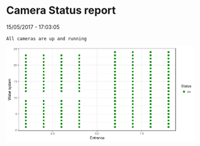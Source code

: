 Camera Status report
================
15/05/2017 - 17:03:05

    All cameras are up and running

![](camreport_files/figure-markdown_github/unnamed-chunk-2-1.png)
